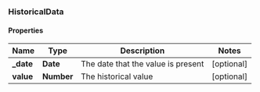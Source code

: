 ### HistoricalData

#### Properties
Name | Type | Description | Notes
------------ | ------------- | ------------- | -------------
**_date** | **Date** | The date that the value is present | [optional] 
**value** | **Number** | The historical value | [optional] 



